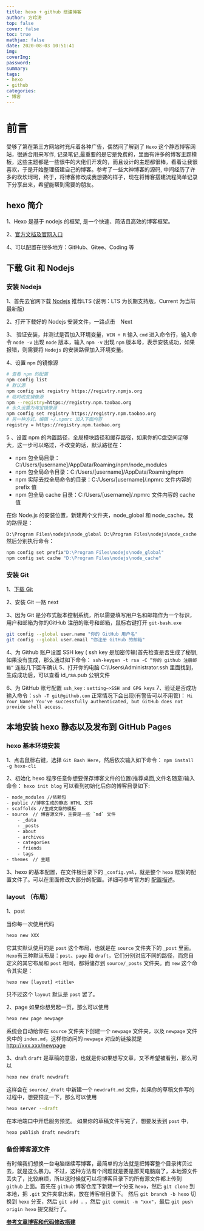 ```yaml
---
title: hexo + github 搭建博客
author: 方玲涛
top: false
cover: false
toc: true
mathjax: false
date: 2020-08-03 10:51:41
img:
coverImg:
password:
summary:
tags:
- hexo
- github
categories:
- 博客
---
```

# 前言 

受够了第在第三方网站时充斥着各种广告，偶然间了解到了 `Hexo` 这个静态博客网站，很适合用来写作, 记录笔记,最重要的是它是免费的，里面有许多的博客主题模板，这些主题都是一些很牛的大佬们开发的，而且设计的主题都很棒，看着让我很喜欢，于是开始整理搭建自己的博客。参考了一些大神博客的源码, 中间经历了许多的坎坎坷坷，终于，将博客修改成我想要的样子，现在将博客搭建流程简单记录下分享出来，希望能帮到需要的朋友。



## hexo 简介

1、Hexo 是基于 nodejs 的框架, 是一个快速、简洁且高效的博客框架。

2、[官方文档及官网入口](https://hexo.io)

4、可以配置在很多地方：GitHub、Gitee、Coding 等

## 下载 Git 和 Nodejs

### 安装 Nodejs 

1、首先去官网下载 [Nodejs](https://nodejs.org/en/download/) 推荐LTS (说明：LTS 为长期支持版，Current 为当前最新版)

2、打开下载好的 Nodejs 安装文件，一路点击　Next 

3、 验证安装，并测试是否加入环境变量，`WIN + R` 输入 `cmd` 进入命令行，输入命令 `node -v` 出现 `node` 版本，输入 `npm -v` 出现 `npm` 版本号，表示安装成功，如果报错，则需要将 `Nodejs` 的安装路径加入环境变量。

4、设置 `npm` 的镜像源

```bash
# 查看 npm 的配置
npm config list
# 默认源
npm config set registry https://registry.npmjs.org
# 临时改变镜像源
npm --registry=https://registry.npm.taobao.org
# 永久设置为淘宝镜像源
npm config set registry https://registry.npm.taobao.org
# 另一种方式，编辑 ~/.npmrc 加入下面内容
registry = https://registry.npm.taobao.org
```

5 、设置 npm 的内置路径，全局模块路径和缓存路径，如果你的C盘空间足够大，这一步可以略过，不改变的话，默认路径在：
- npm 包全局目录：C:/Users/[username]/AppData/Roaming/npm/node_modules
- npm 包全局命令目录：C:/Users/[username]/AppData/Roaming/npm
- npm 实际去找全局命令的目录：C:/Users/[username]/.npmrc 文件内容的 prefix 值
- npm 包全局 cache 目录：C:/Users/[username]/.npmrc 文件内容的 cache 值

在你 Node.js 的安装位置，新建两个文件夹，node_global 和 node_cache，我的路径是：

`
D:\Program Files\nodejs\node_global
D:\Program Files\nodejs\node_cache
`
然后分别执行命令：
```bash
npm config set prefix"D:\Program Files\nodejs\node_global"
npm config set cache "D:\Program Files\nodejs\node_cache"
```
### 安装 Git

1、[下载 Git ](https://git-scm.com/)

2、安装 Git 一路 next

3、因为 Git 是分布式版本控制系统，所以需要填写用户名和邮箱作为一个标识，用户和邮箱为你的GitHub 注册的账号和邮箱，鼠标右键打开 `git-bash.exe`
```bash
git config --global user.name "你的 GitHub 用户名"
git config --global user.email "你注册 GitHub 的邮箱"
```
4、为 Github 账户设置 SSH key ( ssh key 是加密传输)首先检查是否生成了秘钥,如果没有生成，那么通过如下命令：
`ssh-keygen -t rsa -C “你的 github 注册邮箱”` 连敲几下回车确认
5、打开你的电脑 C:\Users\Administrator.ssh 里面找到，生成成功后，可以查看 id_rsa.pub 公钥文件

6、为 GitHub 账号配置 `ssh_key：setting—>SSH and GPG keys`
7、验证是否成功输入命令：`ssh -T git@github.com`
正常情况下会出现(有警告可以不用管)：
`Hi Your Name! You've successfully authenticated, but GitHub does not provide shell access.`

## 本地安装 hexo 静态以及发布到 GitHub Pages

### hexo 基本环境安装

1、点击鼠标右键，选择 `Git Bash Here`，然后依次输入如下命令：
`npm install -g hexo-cli`

2、初始化 hexo 程序任意你想要保存博客文件的位置(推荐桌面,文件名随意)输入命令：
`hexo init blog` 可以看到初始化后你的博客目录如下:

```bash
- node_modules //依赖包
- public //博客生成的静态 HTML 文件
- scaffolds //生成文章的模板
- source　// 博客源文件，主要是一些 `md` 文件
    - _data
    - _posts
    - about
    - archives
    - categories
    - friends
    - tags
- themes　// 主题
```

3、hexo 的基本配置，在文件根目录下的 `_config.yml`，就是整个 `hexo` 框架的配置文件了。可以在里面修改大部分的配置。详细可参考官方的 [配置描述](https://hexo.io/zh-cn/docs/configuration)。

### layout （布局）

1、post 

当你每一次使用代码
```bash
hexo new XXX
```
它其实默认使用的是 `post` 这个布局，也就是在 `source` 文件夹下的 `_post` 里面。`Hexo`有三种默认布局：`post`、`page` 和 `draft`，它们分别对应不同的路径，而您自定义的其它布局和 `post` 相同，都将储存到 `source/_posts` 文件夹。而 `new` 这个命令其实是：
```
hexo new [layout] <title>
```
只不过这个 `layout` 默认是 `post` 罢了。

2、page
如果你想另起一页，那么可以使用
```bash
hexo new page newpage
```
系统会自动给你在 `source` 文件夹下创建一个 `newpage` 文件夹，以及 `newpage` 文件夹中的 `index.md`，这样你访问的 `newpage` 对应的链接就是 <http://xxx.xxx/newpage>

3、draft
`draft` 是草稿的意思，也就是你如果想写文章，又不希望被看到，那么可以
```bash
hexo new draft newdraft
```
这样会在 `source/_draft` 中新建一个 `newdraft.md` 文件，如果你的草稿文件写的过程中，想要预览一下，那么可以使用
```bash
hexo server --draft
```
在本地端口中开启服务预览。
如果你的草稿文件写完了，想要发表到 `post` 中，
```bash
hexo publish draft newdraft
```

### 备份博客源文件

有时候我们想换一台电脑继续写博客，最简单的方法就是把博客整个目录拷贝过去，就是这么暴力。不过，这种方法有个问题就是要是那天电脑崩了，本地源文件丢失了，比较麻烦，所以这时候就可以将博客目录下的所有源文件都上传到 `github` 上面。首先在 `github` 博客仓库下新建一个分支 `hexo`，然后 `git clone` 到本地，把 `.git` 文件夹拿出来，放在博客根目录下。
然后 `git branch -b hexo` 切换到 `hexo` 分支，然后 `git add .` ，然后 `git commit -m "xxx"`，最后 `git push origin hexo` 提交就行了。



**[参考文章博客和代码修改搭建](https://shw2018.github.io/posts/6e8839eb.html#toc-heading-16)**
